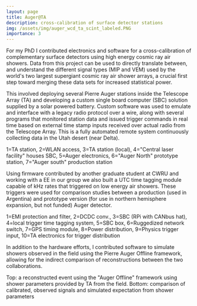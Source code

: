 ```yaml
---
layout: page
title: Auger@TA
description: cross-calibration of surface detector stations
img: /assets/img/auger_wcd_ta_scint_labeled.PNG
importance: 3
---
```


For my PhD I contributed electronics and software for a cross-calibration of complementary surface detectors using high energy cosmic ray air showers. Data from this project can be used to directly translate between, and understand the different signal types (MIP and VEM) used by the world's two largest supergiant cosmic ray air shower arrays, a crucial first step toward merging these data sets for increased statistical power.

This involved deploying several Pierre Auger stations inside the Telescope Array (TA) and developing a custom single board computer (SBC) solution supplied by a solar powered battery. Custom software was used to emulate and interface with a legacy radio protocol over a wire, along with several programs that monitored station data and issued trigger commands in real time based on external time stamp inputs received over actual radio from the Telescope Array. This is a fully automated remote system continuously collecting data in the Utah desert (near Delta).

<div class="row">
    <div class="col-sm mt-3 mt-md-0">
    <div class="bg-image hover-zoom125">
        <img class="img-fluid rounded z-depth-1" src="{{ '/assets/img/augerta_setup.PNG' | relative_url }}" alt="" title="Auger@TA site"/>
    </div>
    </div>
</div>
<div class="caption">
    1=TA station, 2=WLAN access, 3=TA station (local), 4="Central laser facility" houses SBC, 5=Auger electronics, 6="Auger North" prototype station, 7="Auger south" production station
</div>

Using firmware contributed by another graduate student at CWRU and working with a EE in our group we also built a UTC time tagging module capable of kHz rates that triggered on low energy air showers. These triggers were used for comparison studies between a production (used in Argentina) and prototype version (for use in northern hemisphere expansion, but not funded) Auger detector.

<div class="row">
    <div class="col-sm mt-3 mt-md-0">
    <div class="bg-image hover-zoom125">
        <img class="img-fluid rounded z-depth-1" src="{{ '/assets/img/auger_ta_global_ecel.PNG' | relative_url }}" alt="" title="Electronics overview"/>
    </div>
    </div>
</div>
<div class="caption">
    1=EMI protection and filter, 2=DCDC conv., 3=SBC (RPi with CANbus hat), 4=local trigger time tagging system, 5=SBC box, 6=Ruggedized network switch, 7=GPS timing module, 8=Power distribution, 9=Physics trigger input, 10=TA electronics for trigger distribution
</div>


In addition to the hardware efforts, I contributed software to simulate showers observed in the field using the Pierre Auger Offline framework, allowing for the indirect comparison of reconstructions between the two collaborations.


<div class="row">
    <div class="col-sm mt-3 mt-md-0">
        <img class="img-fluid rounded z-depth-1" src="{{ '/assets/img/augerta_ex_evt.PNG' | relative_url }}" alt="" title="Simulated shower"/>
    </div>
    <div class="col-sm mt-3 mt-md-0">
        <img class="img-fluid rounded z-depth-1" src="{{ '/assets/img/augerta_ex_evt_sig_compare.PNG' | relative_url }}" alt="" title="Simulation vs. data"/>
    </div>
</div>
<div class="caption">
    Top: a reconstructed event using the "Auger Offline" framework using shower parameters provided by TA from the field. Bottom: comparison of calibrated, observed signals and simulated expectation from shower parameters
</div>

